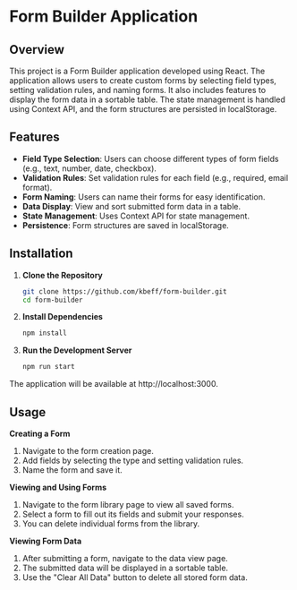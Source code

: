 # Form Builder Application

## Overview

This project is a Form Builder application developed using React. The application allows users to create custom forms by selecting field types, setting validation rules, and naming forms. It also includes features to display the form data in a sortable table. The state management is handled using Context API, and the form structures are persisted in localStorage.

## Features

- **Field Type Selection**: Users can choose different types of form fields (e.g., text, number, date, checkbox).
- **Validation Rules**: Set validation rules for each field (e.g., required, email format).
- **Form Naming**: Users can name their forms for easy identification.
- **Data Display**: View and sort submitted form data in a table.
- **State Management**: Uses Context API for state management.
- **Persistence**: Form structures are saved in localStorage.

## Installation

1. **Clone the Repository**
   ```bash
   git clone https://github.com/kbeff/form-builder.git
   cd form-builder
2. **Install Dependencies**
   ```bash
   npm install
3. **Run the Development Server**
   ```bash
   npm run start
The application will be available at http://localhost:3000.


## Usage
**Creating a Form**
1. Navigate to the form creation page.
2. Add fields by selecting the type and setting validation rules.
3. Name the form and save it.


**Viewing and Using Forms**
1. Navigate to the form library page to view all saved forms.
2. Select a form to fill out its fields and submit your responses.
3. You can delete individual forms from the library.

**Viewing Form Data**

1. After submitting a form, navigate to the data view page.
2. The submitted data will be displayed in a sortable table.
3. Use the "Clear All Data" button to delete all stored form data.